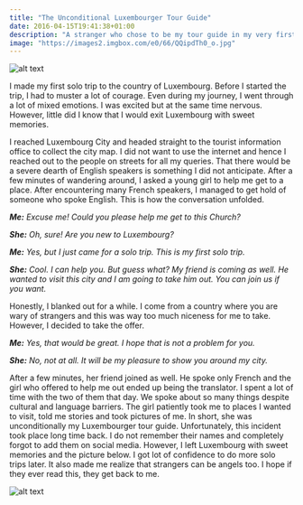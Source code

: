 ```yaml
---
title: "The Unconditional Luxembourger Tour Guide"
date: 2016-04-15T19:41:38+01:00
description: "A stranger who chose to be my tour guide in my very first solo trip"
image: "https://images2.imgbox.com/e0/66/QQipdTh0_o.jpg"
---
```


![alt text](https://images2.imgbox.com/e0/66/QQipdTh0_o.jpg "Luxembourg City, Luxembourg")

I made my first solo trip to the country of Luxembourg. Before I started the trip, I had to muster a lot of courage. Even during my journey, I went through a lot of mixed emotions. I was excited but at the same time nervous. However, little did I know that I would exit Luxembourg with sweet memories.

I reached Luxembourg City and headed straight to the tourist information office to collect the city map. I did not want to use the internet and hence I reached out to the people on streets for all my queries. That there would be a severe dearth of English speakers is something I did not anticipate. After a few minutes of wandering around, I asked a young girl to help me get to a place. After encountering many French speakers, I managed to get hold of someone who spoke English. This is how the conversation unfolded.

*__Me:__ Excuse me! Could you please help me get to this Church?*

*__She:__ Oh, sure! Are you new to Luxembourg?*

*__Me:__ Yes, but I just came for a solo trip. This is my first solo trip.*

*__She:__ Cool. I can help you. But guess what? My friend is coming as well. He wanted to visit this city and I am going to take him out. You can join us if you want.*

Honestly, I blanked out for a while. I come from a country where you are wary of strangers and this was way too much niceness for me to take. However, I decided to take the offer.

*__Me:__ Yes, that would be great. I hope that is not a problem for you.*

*__She:__ No, not at all. It will be my pleasure to show you around my city.*

After a few minutes, her friend joined as well. He spoke only French and the girl who offered to help me out ended up being the translator. I spent a lot of time with the two of them that day. We spoke about so many things despite cultural and language barriers. The girl patiently took me to places I wanted to visit, told me stories and took pictures of me. In short, she was unconditionally my Luxembourger tour guide. Unfortunately, this incident took place long time back. I do not remember their names and completely forgot to add them on social media. However, I left Luxembourg with sweet memories and the picture below. I got lot of confidence to do more solo trips later. It also made me realize that strangers can be angels too. I hope if they ever read this, they get back to me.

![alt text](https://images2.imgbox.com/ed/3a/qJ45BFMp_o.jpg "My Luxembourger tour guide, her friend, and I")